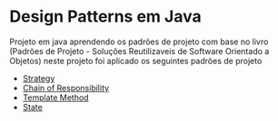 # Design Patterns em Java
Projeto em java aprendendo os padrões de projeto com base no livro (Padrões de Projeto - Soluções Reutilizaveis de Software Orientado a Objetos) neste projeto foi aplicado os seguintes padrões de projeto 

* [Strategy](https://refactoring.guru/design-patterns/strategy)
* [Chain of Responsibility](https://refactoring.guru/design-patterns/chain-of-responsibility)
* [Template Method](https://refactoring.guru/design-patterns/template-method)
* [State](https://refactoring.guru/design-patterns/state)


